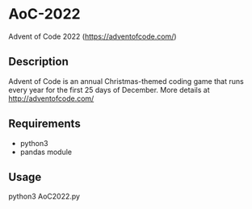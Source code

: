 # AoC-2022
Advent of Code 2022 (https://adventofcode.com/)

## Description
Advent of Code is an annual Christmas-themed coding game that runs every year for the first 25 days of December. More details at http://adventofcode.com/

## Requirements
* python3
* pandas module

## Usage
python3 AoC2022.py
